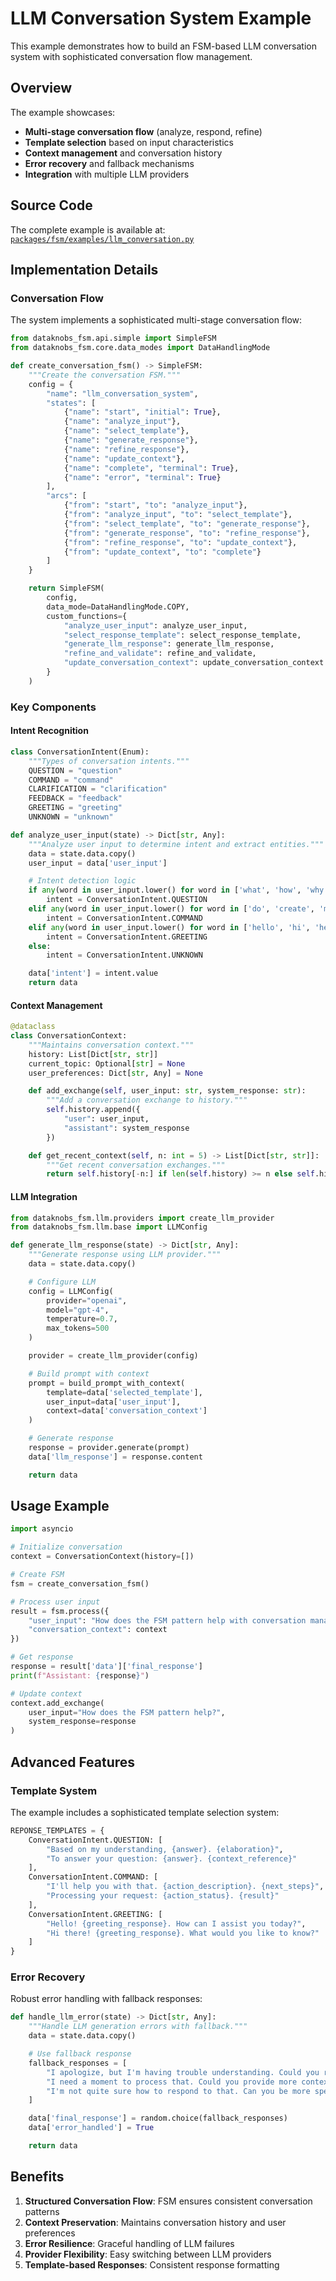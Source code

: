 # LLM Conversation System Example

This example demonstrates how to build an FSM-based LLM conversation system with sophisticated conversation flow management.

## Overview

The example showcases:

- **Multi-stage conversation flow** (analyze, respond, refine)
- **Template selection** based on input characteristics
- **Context management** and conversation history
- **Error recovery** and fallback mechanisms
- **Integration** with multiple LLM providers

## Source Code

The complete example is available at: [`packages/fsm/examples/llm_conversation.py`](https://github.com/kbs-labs/dataknobs/blob/main/packages/fsm/examples/llm_conversation.py)

## Implementation Details

### Conversation Flow

The system implements a sophisticated multi-stage conversation flow:

```python
from dataknobs_fsm.api.simple import SimpleFSM
from dataknobs_fsm.core.data_modes import DataHandlingMode

def create_conversation_fsm() -> SimpleFSM:
    """Create the conversation FSM."""
    config = {
        "name": "llm_conversation_system",
        "states": [
            {"name": "start", "initial": True},
            {"name": "analyze_input"},
            {"name": "select_template"},
            {"name": "generate_response"},
            {"name": "refine_response"},
            {"name": "update_context"},
            {"name": "complete", "terminal": True},
            {"name": "error", "terminal": True}
        ],
        "arcs": [
            {"from": "start", "to": "analyze_input"},
            {"from": "analyze_input", "to": "select_template"},
            {"from": "select_template", "to": "generate_response"},
            {"from": "generate_response", "to": "refine_response"},
            {"from": "refine_response", "to": "update_context"},
            {"from": "update_context", "to": "complete"}
        ]
    }

    return SimpleFSM(
        config,
        data_mode=DataHandlingMode.COPY,
        custom_functions={
            "analyze_user_input": analyze_user_input,
            "select_response_template": select_response_template,
            "generate_llm_response": generate_llm_response,
            "refine_and_validate": refine_and_validate,
            "update_conversation_context": update_conversation_context
        }
    )
```

### Key Components

#### Intent Recognition

```python
class ConversationIntent(Enum):
    """Types of conversation intents."""
    QUESTION = "question"
    COMMAND = "command"
    CLARIFICATION = "clarification"
    FEEDBACK = "feedback"
    GREETING = "greeting"
    UNKNOWN = "unknown"

def analyze_user_input(state) -> Dict[str, Any]:
    """Analyze user input to determine intent and extract entities."""
    data = state.data.copy()
    user_input = data['user_input']

    # Intent detection logic
    if any(word in user_input.lower() for word in ['what', 'how', 'why', 'when']):
        intent = ConversationIntent.QUESTION
    elif any(word in user_input.lower() for word in ['do', 'create', 'make']):
        intent = ConversationIntent.COMMAND
    elif any(word in user_input.lower() for word in ['hello', 'hi', 'hey']):
        intent = ConversationIntent.GREETING
    else:
        intent = ConversationIntent.UNKNOWN

    data['intent'] = intent.value
    return data
```

#### Context Management

```python
@dataclass
class ConversationContext:
    """Maintains conversation context."""
    history: List[Dict[str, str]]
    current_topic: Optional[str] = None
    user_preferences: Dict[str, Any] = None

    def add_exchange(self, user_input: str, system_response: str):
        """Add a conversation exchange to history."""
        self.history.append({
            "user": user_input,
            "assistant": system_response
        })

    def get_recent_context(self, n: int = 5) -> List[Dict[str, str]]:
        """Get recent conversation exchanges."""
        return self.history[-n:] if len(self.history) >= n else self.history
```

#### LLM Integration

```python
from dataknobs_fsm.llm.providers import create_llm_provider
from dataknobs_fsm.llm.base import LLMConfig

def generate_llm_response(state) -> Dict[str, Any]:
    """Generate response using LLM provider."""
    data = state.data.copy()

    # Configure LLM
    config = LLMConfig(
        provider="openai",
        model="gpt-4",
        temperature=0.7,
        max_tokens=500
    )

    provider = create_llm_provider(config)

    # Build prompt with context
    prompt = build_prompt_with_context(
        template=data['selected_template'],
        user_input=data['user_input'],
        context=data['conversation_context']
    )

    # Generate response
    response = provider.generate(prompt)
    data['llm_response'] = response.content

    return data
```

## Usage Example

```python
import asyncio

# Initialize conversation
context = ConversationContext(history=[])

# Create FSM
fsm = create_conversation_fsm()

# Process user input
result = fsm.process({
    "user_input": "How does the FSM pattern help with conversation management?",
    "conversation_context": context
})

# Get response
response = result['data']['final_response']
print(f"Assistant: {response}")

# Update context
context.add_exchange(
    user_input="How does the FSM pattern help?",
    system_response=response
)
```

## Advanced Features

### Template System

The example includes a sophisticated template selection system:

```python
REPONSE_TEMPLATES = {
    ConversationIntent.QUESTION: [
        "Based on my understanding, {answer}. {elaboration}",
        "To answer your question: {answer}. {context_reference}"
    ],
    ConversationIntent.COMMAND: [
        "I'll help you with that. {action_description}. {next_steps}",
        "Processing your request: {action_status}. {result}"
    ],
    ConversationIntent.GREETING: [
        "Hello! {greeting_response}. How can I assist you today?",
        "Hi there! {greeting_response}. What would you like to know?"
    ]
}
```

### Error Recovery

Robust error handling with fallback responses:

```python
def handle_llm_error(state) -> Dict[str, Any]:
    """Handle LLM generation errors with fallback."""
    data = state.data.copy()

    # Use fallback response
    fallback_responses = [
        "I apologize, but I'm having trouble understanding. Could you rephrase?",
        "I need a moment to process that. Could you provide more context?",
        "I'm not quite sure how to respond to that. Can you be more specific?"
    ]

    data['final_response'] = random.choice(fallback_responses)
    data['error_handled'] = True

    return data
```

## Benefits

1. **Structured Conversation Flow**: FSM ensures consistent conversation patterns
2. **Context Preservation**: Maintains conversation history and user preferences
3. **Error Resilience**: Graceful handling of LLM failures
4. **Provider Flexibility**: Easy switching between LLM providers
5. **Template-based Responses**: Consistent response formatting